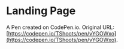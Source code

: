 # Landing Page

A Pen created on CodePen.io. Original URL: [https://codepen.io/TShoots/pen/vYGOWxo](https://codepen.io/TShoots/pen/vYGOWxo).


